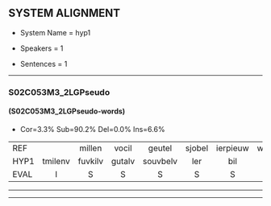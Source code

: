 
## SYSTEM ALIGNMENT

- System Name = hyp1

- Speakers = 1

- Sentences = 1

---

### S02C053M3_2LGPseudo

#### (S02C053M3_2LGPseudo-words)

- Cor=3.3%	Sub=90.2%	Del=0.0%	Ins=6.6%

|  |  |  |  |  |  |  |  |  |  |  |  |  |  |  |  |  |  |  |  |  |  |  |  |  |  |  |  |  |  |  |  |  |  |  |  |  |  |  |  |  |  |  |  |  |  |  |  |  |  |  |  |  |  |  |  |  |  |  |  |  |  |
|:--- |:---:|:---:|:---:|:---:|:---:|:---:|:---:|:---:|:---:|:---:|:---:|:---:|:---:|:---:|:---:|:---:|:---:|:---:|:---:|:---:|:---:|:---:|:---:|:---:|:---:|:---:|:---:|:---:|:---:|:---:|:---:|:---:|:---:|:---:|:---:|:---:|:---:|:---:|:---:|:---:|:---:|:---:|:---:|:---:|:---:|:---:|:---:|:---:|:---:|:---:|:---:|:---:|:---:|:---:|:---:|:---:|:---:|:---:|:---:|:---:|:---:|
| REF |  | millen | vocil | geutel | sjobel | ierpieuw | walaan | erke | haweel | saarweng | gevicht |  |  |  | eemde | bepoud | orstalk | * | * | veten | gefouw | gefouw | * | * | * | nee*x | vurpaand | nizung | * | *x | * | *x | fiewon | * | kneurem | vawaai | * | strellen | zwieten | foetbans | oonste | muider | * | * | grijnken | schielstaug | prilsood | * | vloender | milste | veurder | kloeien | ulen | orponk | schodig | ijpo | menuur | spreikje | spreikje | hiffreeuw | wooien |
| HYP1 | tmilenv | fuvkilv | gutalv | souvbelv | ler | bil | alan | erke | hawe | sarwing | gevicht | eende | e | palt | pog | polk | ve | s | eter | go | a | e | r | u | and | nisu | fi | won | e | fi | oficneur | enfaa | s | gelr | s | wiee | god | bamus | constev | maeter | geret | grenken | shiel | stuig | el | sat | vlo | vuwoedag | nsta | arder | cno | en | uhm | gbonk | sodig | epe | neer | sprijkje | sprk | eel | oen |
| EVAL | I | S | S | S | S | S | S |  | S | S |  | I | I | I | S | S | S | S | S | S | S | S | S | S | S | S | S | S | S | S | S | S | S | S | S | S | S | S | S | S | S | S | S | S | S | S | S | S | S | S | S | S | S | S | S | S | S | S | S | S | S |
---

---

